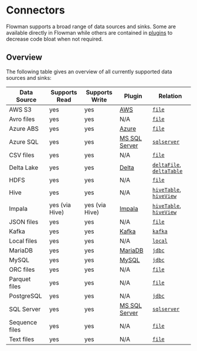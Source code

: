 # Connectors

Flowman supports a broad range of data sources and sinks. Some are available directly in Flowman while others are
contained in [plugins](../plugins/index.md) to decrease code bloat when not required.

## Overview

The following table gives an overview of all currently supported data sources and sinks:

| Data Source    | Supports Read  | Supports Write | Plugin                                       | Relation                                                                                         |
|----------------|----------------|----------------|----------------------------------------------|--------------------------------------------------------------------------------------------------|
| AWS S3         | yes            | yes            | [AWS](../plugins/aws.html)                   | [`file`](../spec/relation/file.html)                                                             |
| Avro files     | yes            | yes            | N/A                                          | [`file`](../spec/relation/file.html)                                                             |
| Azure ABS      | yes            | yes            | [Azure](../plugins/azure.html)               | [`file`](../spec/relation/file.html)                                                             |
| Azure SQL      | yes            | yes            | [MS SQL Server](../plugins/mssqlserver.html) | [`sqlserver`](../spec/relation/sqlserver.html)                                                   |
| CSV files      | yes            | yes            | N/A                                          | [`file`](../spec/relation/file.html)                                                             |
| Delta Lake     | yes            | yes            | [Delta](../plugins/delta.html)               | [`deltaFile`](../spec/relation/deltaFile.html), [`deltaTable`](../spec/relation/deltaTable.html) |
| HDFS           | yes            | yes            | N/A                                          | [`file`](../spec/relation/file.html)                                                             |
| Hive           | yes            | yes            | N/A                                          | [`hiveTable`](../spec/relation/hiveTable.html), [`hiveView`](../spec/relation/hiveView.html)     |
| Impala         | yes (via Hive) | yes (via Hive) | [Impala](../plugins/impala.html)             | [`hiveTable`](../spec/relation/hiveTable.html), [`hiveView`](../spec/relation/hiveView.html)     |
| JSON files     | yes            | yes            | N/A                                          | [`file`](../spec/relation/file.html)                                                             |
| Kafka          | yes            | yes            | [Kafka](../plugins/kafka.html)               | [`kafka`](../spec/relation/kafka.html)                                                           |
| Local files    | yes            | yes            | N/A                                          | [`local`](../spec/relation/local.html)                                                           |
| MariaDB        | yes            | yes            | [MariaDB](../plugins/mariadb.html)           | [`jdbc`](../spec/relation/jdbcTable.html)                                                        |
| MySQL          | yes            | yes            | [MySQL](../plugins/mysql.html)               | [`jdbc`](../spec/relation/jdbcTable.html)                                                        |
| ORC files      | yes            | yes            | N/A                                          | [`file`](../spec/relation/file.html)                                                             |
| Parquet files  | yes            | yes            | N/A                                          | [`file`](../spec/relation/file.html)                                                             |
| PostgreSQL     | yes            | yes            | N/A                                          | [`jdbc`](../spec/relation/jdbcTable.html)                                                        |
| SQL Server     | yes            | yes            | [MS SQL Server](../plugins/mssqlserver.html) | [`sqlserver`](../spec/relation/sqlserver.html)                                                   |
| Sequence files | yes            | yes            | N/A                                          | [`file`](../spec/relation/file.html)                                                             |
| Text files     | yes            | yes            | N/A                                          | [`file`](../spec/relation/file.html)                                                             |

